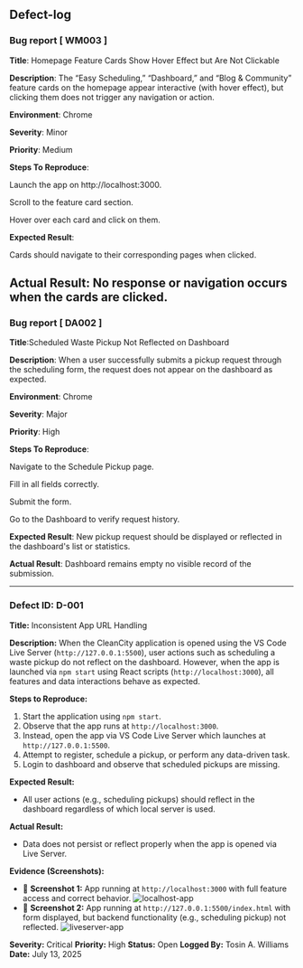 ## Defect-log
  

### Bug report [ WM003 ]

**Title**: Homepage Feature Cards Show Hover Effect but Are Not Clickable

**Description**: The “Easy Scheduling,” “Dashboard,” and “Blog & Community” feature cards on the homepage appear interactive (with hover effect), but clicking them does not trigger any navigation or action.

**Environment**: Chrome

**Severity**: Minor

**Priority**: Medium


**Steps To Reproduce**:

Launch the app on http://localhost:3000.

Scroll to the feature card section.

Hover over each card and click on them.

**Expected Result**:

Cards should navigate to their corresponding pages when clicked.

Actual Result:
No response or navigation occurs when the cards are clicked.
---

### Bug report [ DA002 ]

**Title**:Scheduled Waste Pickup Not Reflected on Dashboard


**Description**: When a user successfully submits a pickup request through the scheduling form, the request does not appear on the dashboard as expected.

**Environment**: Chrome

**Severity**: Major

**Priority**: High


**Steps To Reproduce**:

Navigate to the Schedule Pickup page.

Fill in all fields correctly.

Submit the form.

Go to the Dashboard to verify request history.


**Expected Result**:
New pickup request should be displayed or reflected in the dashboard's list or statistics.

**Actual Result**:
Dashboard remains empty  no visible record of the submission.



---

### Defect ID: D-001

**Title:** Inconsistent App URL Handling

**Description:**
When the CleanCity application is opened using the VS Code Live Server (`http://127.0.0.1:5500`), user actions such as scheduling a waste pickup do not reflect on the dashboard. However, when the app is launched via `npm start` using React scripts (`http://localhost:3000`), all features and data interactions behave as expected.

**Steps to Reproduce:**

1. Start the application using `npm start`.
2. Observe that the app runs at `http://localhost:3000`.
3. Instead, open the app via VS Code Live Server which launches at `http://127.0.0.1:5500`.
4. Attempt to register, schedule a pickup, or perform any data-driven task.
5. Login to dashboard and observe that scheduled pickups are missing.

**Expected Result:**

* All user actions (e.g., scheduling pickups) should reflect in the dashboard regardless of which local server is used.

**Actual Result:**

* Data does not persist or reflect properly when the app is opened via Live Server.

**Evidence (Screenshots):**

* 📸 **Screenshot 1:** App running at `http://localhost:3000` with full feature access and correct behavior.
  ![localhost-app](../screenshots/Screenshot%20\(753\).png)
* 📸 **Screenshot 2:** App running at `http://127.0.0.1:5500/index.html` with form displayed, but backend functionality (e.g., scheduling pickup) not reflected.
  ![liveserver-app](../screenshots/Screenshot%20\(752\).png)

**Severity:** Critical
**Priority:** High
**Status:** Open
**Logged By:** Tosin A. Williams
**Date:** July 13, 2025




